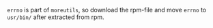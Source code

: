 `errno` is part of `moreutils`, so download the rpm-file and move `errno` to `usr/bin/` after extracted from rpm.
